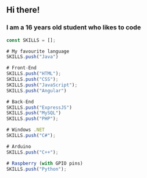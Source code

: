 ## Hi there!
### I am a 16 years old student who likes to code

```js
const SKILLS = [];

# My favourite language
SKILLS.push("Java")

# Front-End
SKILLS.push("HTML");
SKILLS.push("CSS");
SKILLS.push("JavaScript");
SKILLS.push("Angular")

# Back-End
SKILLS.push("ExpressJS")
SKILLS.push("MySQL")
SKILLS.push("PHP");

# Windows .NET
SKILLS.push("C#");

# Arduino
SKILLS.push("C++");

# Raspberry (with GPIO pins)
SKILLS.push("Python");
```
